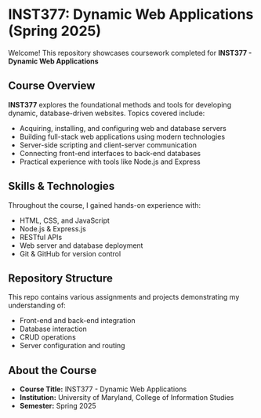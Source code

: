 
# INST377: Dynamic Web Applications (Spring 2025)

Welcome! This repository showcases coursework completed for **INST377 - Dynamic Web Applications**

## Course Overview

**INST377** explores the foundational methods and tools for developing dynamic, database-driven websites. Topics covered include:

- Acquiring, installing, and configuring web and database servers
- Building full-stack web applications using modern technologies
- Server-side scripting and client-server communication
- Connecting front-end interfaces to back-end databases
- Practical experience with tools like Node.js and Express

##  Skills & Technologies

Throughout the course, I gained hands-on experience with:

- HTML, CSS, and JavaScript
- Node.js & Express.js
- RESTful APIs
- Web server and database deployment
- Git & GitHub for version control

## Repository Structure

This repo contains various assignments and projects demonstrating my understanding of:

- Front-end and back-end integration
- Database interaction
- CRUD operations
- Server configuration and routing

##  About the Course

- **Course Title:** INST377 - Dynamic Web Applications  
- **Institution:** University of Maryland, College of Information Studies  
- **Semester:** Spring 2025  


